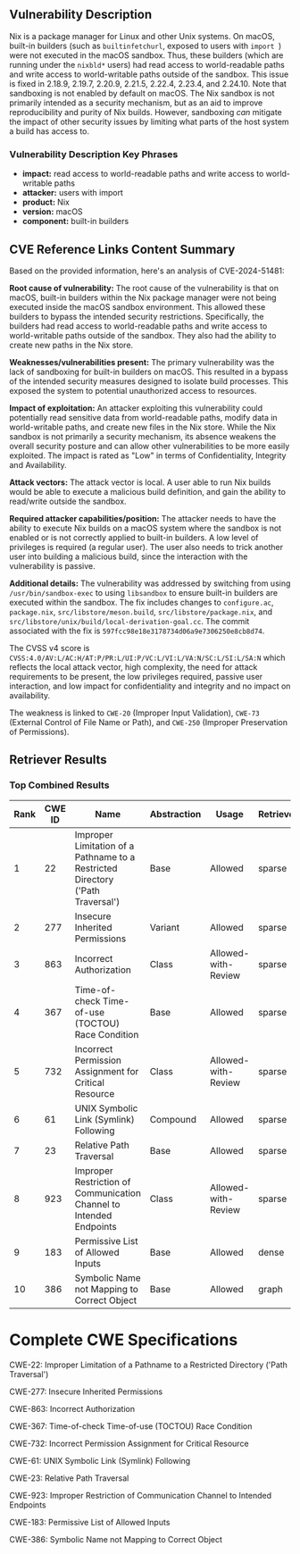 ## Vulnerability Description
Nix is a package manager for Linux and other Unix systems. On macOS, built-in builders (such as `builtinfetchurl`, exposed to users with `import `) were not executed in the macOS sandbox. Thus, these builders (which are running under the `nixbld*` users) had read access to world-readable paths and write access to world-writable paths outside of the sandbox. This issue is fixed in 2.18.9, 2.19.7, 2.20.9, 2.21.5, 2.22.4, 2.23.4, and 2.24.10. Note that sandboxing is not enabled by default on macOS. The Nix sandbox is not primarily intended as a security mechanism, but as an aid to improve reproducibility and purity of Nix builds. However, sandboxing *can* mitigate the impact of other security issues by limiting what parts of the host system a build has access to.

### Vulnerability Description Key Phrases
- **impact:** read access to world-readable paths and write access to world-writable paths
- **attacker:** users with import
- **product:** Nix
- **version:** macOS
- **component:** built-in builders

## CVE Reference Links Content Summary
Based on the provided information, here's an analysis of CVE-2024-51481:

**Root cause of vulnerability:**
The root cause of the vulnerability is that on macOS, built-in builders within the Nix package manager were not being executed inside the macOS sandbox environment. This allowed these builders to bypass the intended security restrictions. Specifically, the builders had read access to world-readable paths and write access to world-writable paths outside of the sandbox. They also had the ability to create new paths in the Nix store.

**Weaknesses/vulnerabilities present:**
The primary vulnerability was the lack of sandboxing for built-in builders on macOS. This resulted in a bypass of the intended security measures designed to isolate build processes. This exposed the system to potential unauthorized access to resources.

**Impact of exploitation:**
An attacker exploiting this vulnerability could potentially read sensitive data from world-readable paths, modify data in world-writable paths, and create new files in the Nix store. While the Nix sandbox is not primarily a security mechanism, its absence weakens the overall security posture and can allow other vulnerabilities to be more easily exploited. The impact is rated as "Low" in terms of Confidentiality, Integrity and Availability.

**Attack vectors:**
The attack vector is local. A user able to run Nix builds would be able to execute a malicious build definition, and gain the ability to read/write outside the sandbox.

**Required attacker capabilities/position:**
The attacker needs to have the ability to execute Nix builds on a macOS system where the sandbox is not enabled or is not correctly applied to built-in builders. A low level of privileges is required (a regular user). The user also needs to trick another user into building a malicious build, since the interaction with the vulnerability is passive.

**Additional details:**
The vulnerability was addressed by switching from using `/usr/bin/sandbox-exec` to using `libsandbox` to ensure built-in builders are executed within the sandbox. The fix includes changes to `configure.ac`, `package.nix`, `src/libstore/meson.build`, `src/libstore/package.nix`, and `src/libstore/unix/build/local-derivation-goal.cc`.  The commit associated with the fix is `597fcc98e18e3178734d06a9e7306250e8cb8d74`.

The CVSS v4 score is `CVSS:4.0/AV:L/AC:H/AT:P/PR:L/UI:P/VC:L/VI:L/VA:N/SC:L/SI:L/SA:N` which reflects the local attack vector, high complexity, the need for attack requirements to be present, the low privileges required, passive user interaction, and low impact for confidentiality and integrity and no impact on availability.

The weakness is linked to `CWE-20` (Improper Input Validation), `CWE-73` (External Control of File Name or Path), and `CWE-250` (Improper Preservation of Permissions).

## Retriever Results

### Top Combined Results

| Rank | CWE ID | Name | Abstraction | Usage  | Retrievers | Individual Scores |
|------|--------|------|-------------|-------|------------|-------------------|
| 1 | 22 | Improper Limitation of a Pathname to a Restricted Directory ('Path Traversal') | Base | Allowed | sparse | 0.258 |
| 2 | 277 | Insecure Inherited Permissions | Variant | Allowed | sparse | 0.256 |
| 3 | 863 | Incorrect Authorization | Class | Allowed-with-Review | sparse | 0.252 |
| 4 | 367 | Time-of-check Time-of-use (TOCTOU) Race Condition | Base | Allowed | sparse | 0.249 |
| 5 | 732 | Incorrect Permission Assignment for Critical Resource | Class | Allowed-with-Review | sparse | 0.248 |
| 6 | 61 | UNIX Symbolic Link (Symlink) Following | Compound | Allowed | sparse | 0.245 |
| 7 | 23 | Relative Path Traversal | Base | Allowed | sparse | 0.244 |
| 8 | 923 | Improper Restriction of Communication Channel to Intended Endpoints | Class | Allowed-with-Review | sparse | 0.243 |
| 9 | 183 | Permissive List of Allowed Inputs | Base | Allowed | dense | 0.379 |
| 10 | 386 | Symbolic Name not Mapping to Correct Object | Base | Allowed | graph | 0.003 |



# Complete CWE Specifications

CWE-22: Improper Limitation of a Pathname to a Restricted Directory ('Path Traversal')

CWE-277: Insecure Inherited Permissions

CWE-863: Incorrect Authorization

CWE-367: Time-of-check Time-of-use (TOCTOU) Race Condition

CWE-732: Incorrect Permission Assignment for Critical Resource

CWE-61: UNIX Symbolic Link (Symlink) Following

CWE-23: Relative Path Traversal

CWE-923: Improper Restriction of Communication Channel to Intended Endpoints

CWE-183: Permissive List of Allowed Inputs

CWE-386: Symbolic Name not Mapping to Correct Object